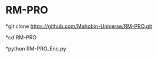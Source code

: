 # RM-PRO


*git clone https://github.com/Mahobin-Universe/RM-PRO.git

*cd RM-PRO

*python RM-PRO_Enc.py
